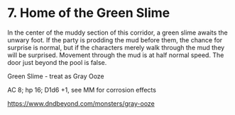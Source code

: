 # 7. Home of the Green Slime

In the center of the muddy section of this corridor, a green slime awaits
the unwary foot.  If the party is prodding the mud before them, the
chance for surprise is normal, but if the characters merely walk through the
mud they will be surprised.
Movement through the mud is at half normal speed. The door just beyond
the pool is false.


Green Slime - treat as Gray Ooze

AC 8; hp 16; D1d6 +1, see MM for corrosion effects

https://www.dndbeyond.com/monsters/gray-ooze
